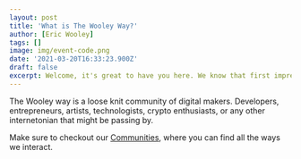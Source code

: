 ```yaml
---
layout: post
title: 'What is The Wooley Way?'
author: [Eric Wooley]
tags: []
image: img/event-code.png
date: '2021-03-20T16:33:23.900Z'
draft: false
excerpt: Welcome, it's great to have you here. We know that first impressions are important, so we wanted to explain a bit about what you can expect from The Wooley Way.
---
```


The Wooley way is a loose knit community of digital makers. Developers, entrepreneurs, artists, technologists, crypto enthusiasts, or any other internetonian that might be passing by.

Make sure to checkout our [Communities](/tags/community-portal), where you can find all the ways we interact.

